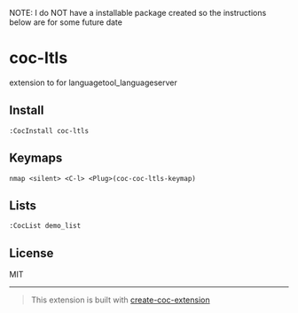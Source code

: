 NOTE: I do NOT have a installable package created so the instructions below
are for some future date

# coc-ltls

extension to for languagetool_languageserver

## Install

`:CocInstall coc-ltls`

## Keymaps

`nmap <silent> <C-l> <Plug>(coc-coc-ltls-keymap)`

## Lists

`:CocList demo_list`

## License

MIT

---

> This extension is built with [create-coc-extension](https://github.com/fannheyward/create-coc-extension)
